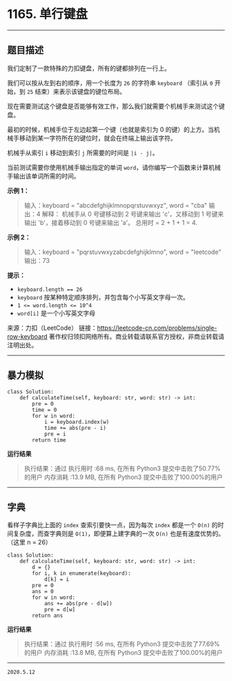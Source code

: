 # 1165. 单行键盘

---

## 题目描述

我们定制了一款特殊的力扣键盘，所有的键都排列在一行上。

我们可以按从左到右的顺序，用一个长度为 `26` 的字符串 `keyboard` （索引从 `0` 开始，到 `25` 结束）来表示该键盘的键位布局。

现在需要测试这个键盘是否能够有效工作，那么我们就需要个机械手来测试这个键盘。

最初的时候，机械手位于左边起第一个键（也就是索引为 0 的键）的上方。当机械手移动到某一字符所在的键位时，就会在终端上输出该字符。

机械手从索引 `i` 移动到索引 `j` 所需要的时间是 `|i - j|`。

当前测试需要你使用机械手输出指定的单词 `word`，请你编写一个函数来计算机械手输出该单词所需的时间。

**示例 1：**

> 输入：keyboard = "abcdefghijklmnopqrstuvwxyz", word = "cba"
> 输出：4
> 解释：
> 机械手从 0 号键移动到 2 号键来输出 'c'，又移动到 1 号键来输出 'b'，接着移动到 0 号键来输出 'a'。
> 总用时 = 2 + 1 + 1 = 4. 

**示例 2：**

> 输入：keyboard = "pqrstuvwxyzabcdefghijklmno", word = "leetcode"
> 输出：73

**提示：**

- `keyboard.length == 26`
- `keyboard` 按某种特定顺序排列，并包含每个小写英文字母一次。
- `1 <= word.length <= 10^4`
- `word[i]` 是一个小写英文字母

来源：力扣（LeetCode）
链接：https://leetcode-cn.com/problems/single-row-keyboard
著作权归领扣网络所有。商业转载请联系官方授权，非商业转载请注明出处。

---

## 暴力模拟

```python3
class Solution:
    def calculateTime(self, keyboard: str, word: str) -> int:
        pre = 0
        time = 0
        for w in word:
            i = keyboard.index(w)
            time += abs(pre - i)
            pre = i
        return time
```

**运行结果**

> 执行结果：通过
> 执行用时 :68 ms, 在所有 Python3 提交中击败了50.77% 的用户
> 内存消耗 :13.9 MB, 在所有 Python3 提交中击败了100.00%的用户

---

## 字典

看样子字典比上面的 `index` 查索引要快一点，因为每次 `index` 都是一个 `O(n)` 的时间复杂度，而查字典则是 `O(1)`，即便算上建字典的一次 `O(n)` 也是有速度优势的。（这里 n = 26）

```python3
class Solution:
    def calculateTime(self, keyboard: str, word: str) -> int:
        d = {}
        for i, k in enumerate(keyboard):
            d[k] = i
        pre = 0
        ans = 0
        for w in word:
            ans += abs(pre - d[w])
            pre = d[w]
        return ans
```

**运行结果**

> 执行结果：通过
> 执行用时 :56 ms, 在所有 Python3 提交中击败了77.69% 的用户
> 内存消耗 :13.8 MB, 在所有 Python3 提交中击败了100.00%的用户

---

`2020.5.12`
